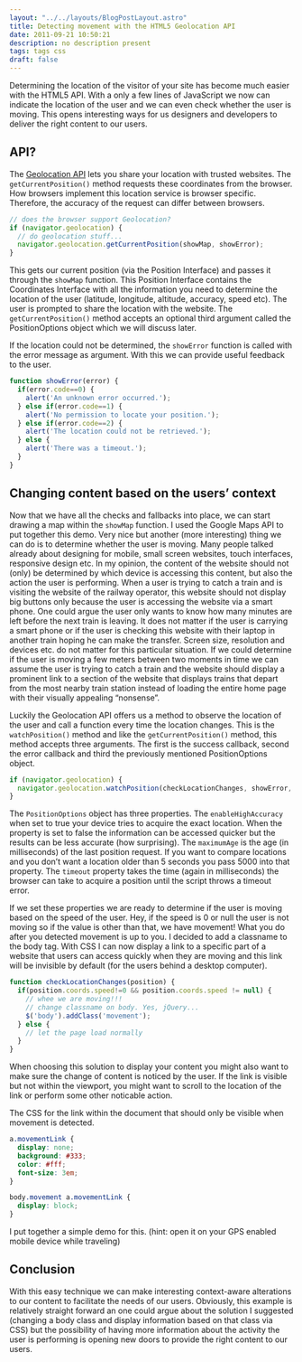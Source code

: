 ```yaml
---
layout: "../../layouts/BlogPostLayout.astro"
title: Detecting movement with the HTML5 Geolocation API
date: 2011-09-21 10:50:21
description: no description present
tags: tags css
draft: false
---
```


<div class="lead-in">
Determining the location of the visitor of your site has become much easier with the HTML5 API. With a only a few lines of JavaScript we now can indicate the location of the user and we can even check whether the user is moving. This opens interesting ways for us designers and developers to deliver the right content to our users.
</div>

## API?
The [Geolocation API](http://www.w3.org/TR/geolocation-API/ "Geolocation API Specification") lets you share your location with trusted websites. The <code>getCurrentPosition()</code> method requests these coordinates from the browser. How browsers implement this location service is browser specific. Therefore, the accuracy of the request can differ between browsers.


```js
// does the browser support Geolocation?
if (navigator.geolocation) {
  // do geolocation stuff...
  navigator.geolocation.getCurrentPosition(showMap, showError);
}
```

This gets our current position (via the Position Interface) and passes it through the <code>showMap</code> function. This Position Interface contains the Coordinates Interface with all the information you need to determine the location of the user (latitude, longitude, altitude, accuracy, speed etc). The user is prompted to share the location with the website. The <code>getCurrentPosition()</code> method accepts an optional third argument called the PositionOptions object which we will discuss later.

If the location could not be determined, the <code>showError</code> function is called with the error message as argument. With this we can provide useful feedback to the user.


```js
function showError(error) {
  if(error.code==0) {
    alert('An unknown error occurred.');
  } else if(error.code==1) {
    alert('No permission to locate your position.');
  } else if(error.code==2) {
    alert('The location could not be retrieved.');
  } else {
    alert('There was a timeout.');
  }
}
```

## Changing content based on the users’ context

Now that we have all the checks and fallbacks into place, we can start drawing a map within the <code>showMap</code> function. I used the Google Maps API to put together this demo. Very nice but another (more interesting) thing we can do is to determine whether the user is moving. Many people talked already about designing for mobile, small screen websites, touch interfaces, responsive design etc. In my opinion, the content of the website should not (only) be determined by which device is accessing this content, but also the action the user is performing. When a user is trying to catch a train and is visiting the website of the railway operator, this website should not display big buttons only because the user is accessing the website via a smart phone. One could argue the user only wants to know how many minutes are left before the next train is leaving. It does not matter if the user is carrying a smart phone or if the user is checking this website with their laptop in another train hoping he can make the transfer. Screen size, resolution and devices etc. do not matter for this particular situation. If we could determine if the user is moving a few meters between two moments in time we can assume the user is trying to catch a train and the website should display a prominent link to a section of the website that displays trains that depart from the most nearby train station instead of loading the entire home page with their visually appealing “nonsense”.

Luckily the Geolocation API offers us a method to observe the location of the user and call a function every time the location changes. This is the <code>watchPosition()</code> method and like the <code>getCurrentPosition()</code> method, this method accepts three arguments. The first is the success callback, second the error callback and third the previously mentioned PositionOptions object.


```js
if (navigator.geolocation) {
  navigator.geolocation.watchPosition(checkLocationChanges, showError, {enableHighAccuracy:true, maximumAge:5000, timeout:27000});
}
```
The <code>PositionOptions</code> object has three properties. The <code>enableHighAccuracy</code> when set to true your device tries to acquire the exact location. When the property is set to false the information can be accessed quicker but the results can be less accurate (how surprising). The <code>maximumAge</code> is the age (in milliseconds) of the last position request. If you want to compare locations and you don’t want a location older than 5 seconds you pass 5000 into that property. The <code>timeout</code> property takes the time (again in milliseconds) the browser can take to acquire a position until the script throws a timeout error.

If we set these properties we are ready to determine if the user is moving based on the speed of the user. Hey, if the speed is 0 or null the user is not moving so if the value is other than that, we have movement!
What you do after you detected movement is up to you. I decided to add a classname to the body tag. With CSS I can now display a link to a specific part of a website that users can access quickly when they are moving and this link will be invisible by default (for the users behind a desktop computer).


```js
function checkLocationChanges(position) {
  if(position.coords.speed!=0 && position.coords.speed != null) {
    // whee we are moving!!!
    // change classname on body. Yes, jQuery...
    $('body').addClass('movement');
  } else {
    // let the page load normally
  }
}
```

When choosing this solution to display your content you might also want to make sure the change of content is noticed by the user. If the link is visible but not within the viewport, you might want to scroll to the location of the link or perform some other noticable action.

The CSS for the link within the document that should only be visible when movement is detected.


```css
a.movementLink {
  display: none;
  background: #333;
  color: #fff;
  font-size: 3em;
}

body.movement a.movementLink {
  display: block;
}
```

I put together a simple demo for this. (hint: open it on your GPS enabled mobile device while traveling)

## Conclusion

With this easy technique we can make interesting context-aware alterations to our content to facilitate the needs of our users. Obviously, this example is relatively straight forward an one could argue about the solution I suggested (changing a body class and display information based on that class via CSS) but the possibility of having more information about the activity the user is performing is opening new doors to provide the right content to our users.